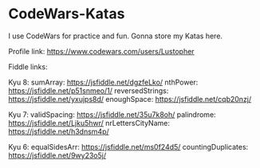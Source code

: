# CodeWars-Katas

I use CodeWars for practice and fun. Gonna store my Katas here.

Profile link: https://www.codewars.com/users/Lustopher

Fiddle links:

Kyu 8:
sumArray: https://jsfiddle.net/dgzfeLko/
nthPower: https://jsfiddle.net/p51snmeo/1/
reversedStrings: https://jsfiddle.net/yxujps8d/
enoughSpace: https://jsfiddle.net/cqb20nzj/

Kyu 7:
validSpacing: https://jsfiddle.net/35u7k8oh/
palindrome: https://jsfiddle.net/Ljku5hwr/
nrLettersCityName: https://jsfiddle.net/h3dnsm4p/

Kyu 6:
equalSidesArr: https://jsfiddle.net/ms0f24d5/
countingDuplicates: https://jsfiddle.net/9wy23o5j/
